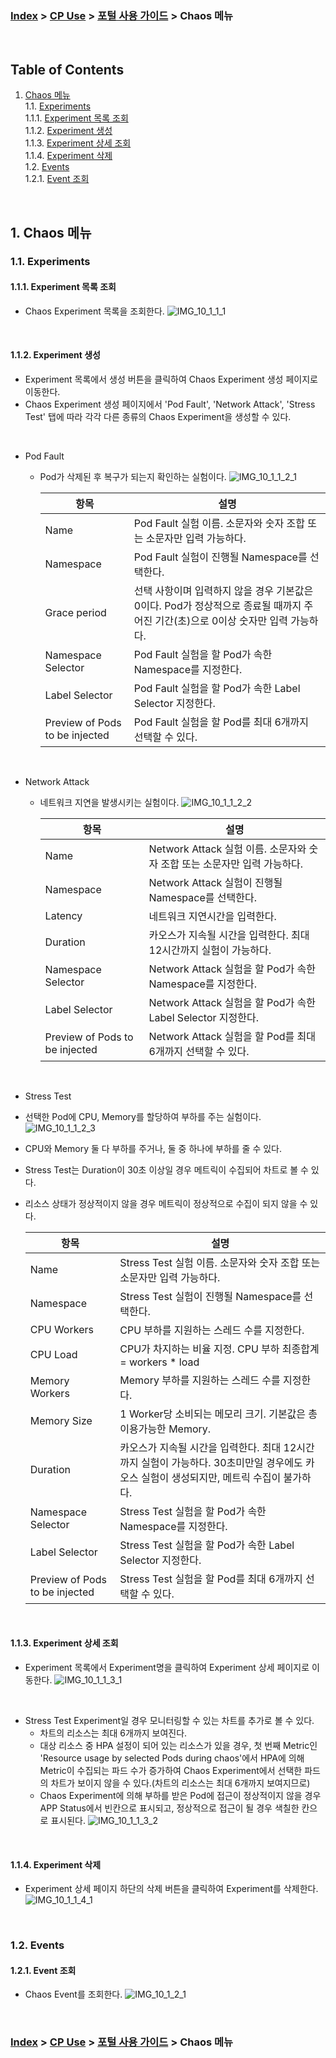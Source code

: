 ### [Index](https://github.com/K-PaaS/container-platform/blob/master/README.md) > [CP Use](../Readme.md) >  [포털 사용 가이드](./cp-portal-use-guide.md) > Chaos 메뉴

<br>

## Table of Contents

1. [Chaos 메뉴](#1)  
  1.1. [Experiments](#1-1)  
  1.1.1. [Experiment 목록 조회](#1-1-1)  
  1.1.2. [Experiment 생성](#1-1-2)  
  1.1.3. [Experiment 상세 조회](#1-1-3)  
  1.1.4. [Experiment 삭제](#1-1-4)  
  1.2. [Events](#1-2)   
  1.2.1. [Event 조회](#1-2-1)  
<br>

## <div id='1'/> 1. Chaos 메뉴
### <div id='1-1'/> 1.1. Experiments
#### <div id='1-1-1'/> 1.1.1. Experiment 목록 조회
- Chaos Experiment 목록을 조회한다.
  ![IMG_10_1_1_1]

<br>

#### <div id='1-1-2'/> 1.1.2. Experiment 생성
- Experiment 목록에서 생성 버튼을 클릭하여 Chaos Experiment 생성 페이지로 이동한다.
- Chaos Experiment 생성 페이지에서 'Pod Fault', 'Network Attack', 'Stress Test' 탭에 따라 각각 다른 종류의 Chaos Experiment을 생성할 수 있다.

<br>

- Pod Fault
  - Pod가 삭제된 후 복구가 되는지 확인하는 실험이다.
    ![IMG_10_1_1_2_1]

    <table>
    <thead>
      <tr>
        <th>항목</th>
        <th>설명</th>
      </tr>
    </thead>
    <tbody>
      <tr>
        <td>Name</td>
        <td>Pod Fault 실험 이름. 소문자와 숫자 조합 또는 소문자만 입력 가능하다.</td>
      </tr>
      <tr>
        <td>Namespace</td>
        <td>Pod Fault 실험이 진행될 Namespace를 선택한다.</td>
      </tr>
      <tr>
        <td>Grace period</td>
        <td>선택 사항이며 입력하지 않을 경우 기본값은 0이다. Pod가 정상적으로 종료될 때까지 주어진 기간(초)으로 0이상 숫자만 입력 가능하다.</td>
      </tr>
      <tr>
        <td>Namespace Selector</td>
        <td>Pod Fault 실험을 할 Pod가 속한 Namespace를 지정한다.</td>
      </tr>
      <tr>
        <td>Label Selector</td>
        <td>Pod Fault 실험을 할 Pod가 속한 Label Selector 지정한다.</td>
      </tr>
      <tr>
        <td>Preview of Pods to be injected</td>
        <td>Pod Fault 실험을 할 Pod를 최대 6개까지 선택할 수 있다.</td>
      </tr>
    </tbody>
    </table>

<br>

- Network Attack
  - 네트워크 지연을 발생시키는 실험이다.
    ![IMG_10_1_1_2_2]

    <table>
    <thead>
      <tr>
        <th>항목</th>
        <th>설명</th>
      </tr>
    </thead>
    <tbody>
      <tr>
        <td>Name</td>
        <td>Network Attack 실험 이름. 소문자와 숫자 조합 또는 소문자만 입력 가능하다.</td>
      </tr>
      <tr>
        <td>Namespace</td>
        <td>Network Attack 실험이 진행될 Namespace를 선택한다.</td>
      </tr>
      <tr>
        <td>Latency</td>
        <td>네트워크 지연시간을 입력한다.</td>
      </tr>
      <tr>
        <td>Duration</td>
        <td>카오스가 지속될 시간을 입력한다. 최대 12시간까지 실험이 가능하다.</td>
      </tr>
      <tr>
        <td>Namespace Selector</td>
        <td>Network Attack 실험을 할 Pod가 속한 Namespace를 지정한다.</td>
      </tr>
      <tr>
        <td>Label Selector</td>
        <td>Network Attack 실험을 할 Pod가 속한 Label Selector 지정한다.</td>
      </tr>
      <tr>
        <td>Preview of Pods to be injected</td>
        <td>Network Attack 실험을 할 Pod를 최대 6개까지 선택할 수 있다.</td>
      </tr>
    </tbody>
    </table>

<br>

-  Stress Test
  - 선택한 Pod에 CPU, Memory를 할당하여 부하를 주는 실험이다.
    ![IMG_10_1_1_2_3]
- CPU와 Memory 둘 다 부하를 주거나, 둘 중 하나에 부하를 줄 수 있다.
- Stress Test는 Duration이 30초 이상일 경우 메트릭이 수집되어 차트로 볼 수 있다.
- 리소스 상태가 정상적이지 않을 경우 메트릭이 정상적으로 수집이 되지 않을 수 있다.

    <table>
    <thead>
      <tr>
        <th>항목</th>
        <th>설명</th>
      </tr>
    </thead>
    <tbody>
      <tr>
        <td>Name</td>
        <td>Stress Test 실험 이름. 소문자와 숫자 조합 또는 소문자만 입력 가능하다.</td>
      </tr>
      <tr>
        <td>Namespace</td>
        <td>Stress Test 실험이 진행될 Namespace를 선택한다.</td>
      </tr>
      <tr>
        <td>CPU Workers</td>
        <td>CPU 부하를 지원하는 스레드 수를 지정한다.</td>
      </tr>
      <tr>
        <td>CPU Load</td>
        <td>CPU가 차지하는 비율 지정. CPU 부하 최종합계 = workers * load</td>
      </tr>
      <tr>
        <td>Memory Workers</td>
        <td>Memory 부하를 지원하는 스레드 수를 지정한다.</td>
      </tr>
      <tr>
        <td>Memory Size</td>
        <td>1 Worker당 소비되는 메모리 크기. 기본값은 총 이용가능한 Memory.</td>
      </tr>
      <tr>
        <td>Duration</td>
        <td>카오스가 지속될 시간을 입력한다. 최대 12시간까지 실험이 가능하다. 30초미만일 경우에도 카오스 실험이 생성되지만, 메트릭 수집이 불가하다.</td>
      </tr>
      <tr>
        <td>Namespace Selector</td>
        <td>Stress Test 실험을 할 Pod가 속한 Namespace를 지정한다.</td>
      </tr>
      <tr>
        <td>Label Selector</td>
        <td>Stress Test 실험을 할 Pod가 속한 Label Selector 지정한다.</td>
      </tr>
      <tr>
        <td>Preview of Pods to be injected</td>
        <td>Stress Test 실험을 할 Pod를 최대 6개까지 선택할 수 있다.</td>
      </tr>
    </tbody>
    </table>

<br>

#### <div id='1-1-3'/> 1.1.3. Experiment 상세 조회
- Experiment 목록에서 Experiment명을 클릭하여 Experiment 상세 페이지로 이동한다.
  ![IMG_10_1_1_3_1]
  
<br>

- Stress Test Experiment일 경우 모니터링할 수 있는 차트를 추가로 볼 수 있다.
  - 차트의 리소스는 최대 6개까지 보여진다. 
  - 대상 리소스 중 HPA 설정이 되어 있는 리소스가 있을 경우, 첫 번째 Metric인 'Resource usage by selected Pods during chaos'에서 HPA에 의해 Metric이 수집되는 파드 수가 증가하여 Chaos Experiment에서 선택한 파드의 차트가 보이지 않을 수 있다.(차트의 리소스는 최대 6개까지 보여지므로)
  - Chaos Experiment에 의해 부하를 받은 Pod에 접근이 정상적이지 않을 경우 APP Status에서 빈칸으로 표시되고, 정상적으로 접근이 될 경우 색칠한 칸으로 표시된다.
  ![IMG_10_1_1_3_2]

<br>

#### <div id='1-1-4'/> 1.1.4. Experiment 삭제
- Experiment 상세 페이지 하단의 삭제 버튼을 클릭하여 Experiment를 삭제한다.
  ![IMG_10_1_1_4_1]

<br>

### <div id='1-2'/> 1.2. Events
#### <div id='1-2-1'/> 1.2.1. Event 조회
- Chaos Event를 조회한다.
  ![IMG_10_1_2_1]

<br>


### [Index](https://github.com/K-PaaS/container-platform/blob/master/README.md) > [CP Use](../Readme.md) >  [포털 사용 가이드](./cp-portal-use-guide.md) > Chaos 메뉴

[IMG_10_1_1_1]:../images/portal/IMG_10_1_1_1.png
[IMG_10_1_1_2_1]:../images/portal/IMG_10_1_1_2_1.png
[IMG_10_1_1_2_2]:../images/portal/IMG_10_1_1_2_2.png
[IMG_10_1_1_2_3]:../images/portal/IMG_10_1_1_2_3.png
[IMG_10_1_1_3_1]:../images/portal/IMG_10_1_1_3_1.png
[IMG_10_1_1_3_2]:../images/portal/IMG_10_1_1_3_2.png
[IMG_10_1_1_4_1]:../images/portal/IMG_10_1_1_4_1.png
[IMG_10_1_2_1]:../images/portal/IMG_10_1_2_1.png

